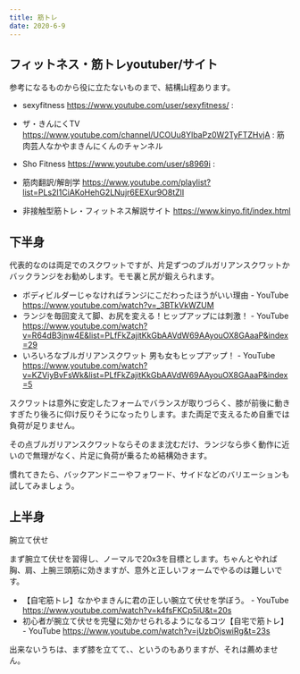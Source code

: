 ```yaml
---
title: 筋トレ
date: 2020-6-9
---
```


## フィットネス・筋トレyoutuber/サイト

参考になるものから役に立たないものまで、結構山程あります。

- sexyfitness  https://www.youtube.com/user/sexyfitness/ :
- ザ・きんにくTV https://www.youtube.com/channel/UCOUu8YlbaPz0W2TyFTZHvjA : 筋肉芸人なかやまきんにくんのチャンネル
- Sho Fitness https://www.youtube.com/user/s8969i :
- 筋肉翻訳/解剖学 https://www.youtube.com/playlist?list=PLs2I1CiAKoHehG2LNujr6EEXur9O8tZlI

-  非接触型筋トレ・フィットネス解説サイト https://www.kinyo.fit/index.html


## 下半身
代表的なのは両足でのスクワットですが、片足ずつのブルガリアンスクワットかバックランジをお勧めします。モモ裏と尻が鍛えられます。

- ボディビルダーじゃなければランジにこだわったほうがいい理由 - YouTube https://www.youtube.com/watch?v=_3BTkVkWZUM
- ランジを毎回変えて脚、お尻を変える！ヒップアップには刺激！ - YouTube https://www.youtube.com/watch?v=R64dB3jnw4E&list=PLfFkZajitKkGbAAVdW69AAyouOX8GAaaP&index=29
- いろいろなブルガリアンスクワット 男も女もヒップアップ！ - YouTube https://www.youtube.com/watch?v=KZViyBvFsWk&list=PLfFkZajitKkGbAAVdW69AAyouOX8GAaaP&index=5

スクワットは意外に安定したフォームでバランスが取りづらく、膝が前後に動きすぎたり後ろに仰け反りそうになったりします。また両足で支えるため自重では負荷が足りません。

その点ブルガリアンスクワットならそのまま沈むだけ、ランジなら歩く動作に近いので無理がなく、片足に負荷が乗るため結構効きます。

慣れてきたら、バックアンドニーやフォワード、サイドなどのバリエーションも試してみましょう。

## 上半身
腕立て伏せ

まず腕立て伏せを習得し、ノーマルで20x3を目標とします。ちゃんとやれば胸、肩、上腕三頭筋に効きますが、意外と正しいフォームでやるのは難しいです。

- 【自宅筋トレ】なかやまきんに君の正しい腕立て伏せを学ぼう。 - YouTube https://www.youtube.com/watch?v=k4fsFKCp5iU&t=20s
- 初心者が腕立て伏せを完璧に効かせられるようになるコツ【自宅で筋トレ】 - YouTube https://www.youtube.com/watch?v=jUzbOjswiRg&t=23s

出来ないうちは、まず膝を立てて、、というのもありますが、それは薦めません。
